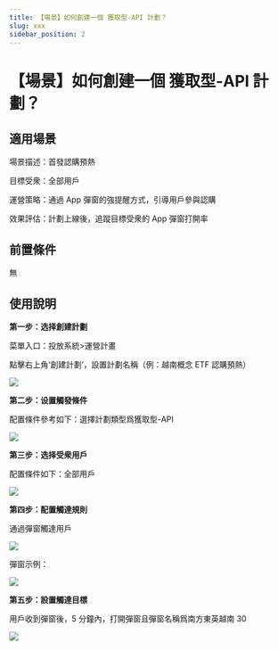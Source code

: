 ```yaml
---
title: 【場景】如何創建一個 獲取型-API 計劃？
slug: xxx
sidebar_position: 2
---
```



# 【場景】如何創建一個 獲取型-API 計劃？

## 適用場景

場景描述：首發認購預熱

目標受衆：全部用戶

運營策略：通過 App 彈窗的強提醒方式，引導用戶參與認購

效果評估：計劃上線後，追蹤目標受衆的 App 彈窗打開率

## 前置條件

無

## 使用說明

**第一步：选择創建計劃**

菜單入口：投放系統&gt;運營計畫

點擊右上角‘創建計劃’，設置計劃名稱（例：越南概念 ETF 認購預熱）

<img src="/assets/JtTLbo8a1oSayOx8CUxct7aCnyd.png" src-width="3174" src-height="1576" align="center"/>

**第二步：设置觸發條件**

配置條件參考如下：選擇計劃類型爲獲取型-API

<img src="/assets/EJa8bhlzkorCN7xZZHic8DGbnGe.png" src-width="2470" src-height="790" align="center"/>

**第三步：选择受衆用戶**

配置條件如下：全部用戶

<img src="/assets/YhWzbTkfSo2EnbxE34pcB1RHnMh.png" src-width="2824" src-height="1586" align="center"/>

**第四步：配置觸達規則**

通過彈窗觸達用戶

<img src="/assets/X7Z0bZHmWopyCMxlwKycm5NAnXg.png" src-width="1788" src-height="1022" align="center"/>

彈窗示例：

<img src="/assets/VCkBbVWvFoiMiTxRbwScWj9inUu.jpeg" src-width="1080" src-height="2234"/>

**第五步：設置觸達目標**

用戶收到彈窗後，5 分鐘內，打開彈窗且彈窗名稱爲南方東英越南 30

<img src="/assets/LAu7bZ23WoTjOsxEv91coh0rnKe.png" src-width="2208" src-height="1070" align="center"/>

